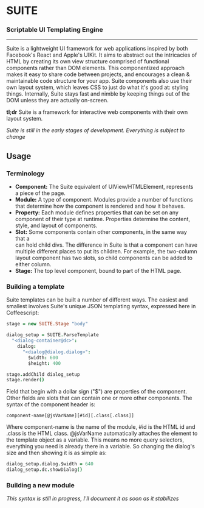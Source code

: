 # SUITE
### Scriptable UI Templating Engine
***

Suite is a lightweight UI framework for web applications inspired by both Facebook's React
and Apple's UIKit. It aims to abstract out the intricacies of HTML by creating its own view
structure comprised of functional components rather than DOM elements. This componentized
approach makes it easy to share code between projects, and encourages a clean & maintainable
code structure for your app. Suite components also use their own layout system, which leaves
CSS to just do what it's good at: styling things. Internally, Suite stays fast and nimble by
keeping things out of the DOM unless they are actually on-screen.

**tl;dr** Suite is a framework for interactive web components with their own layout system.

*Suite is still in the early stages of development. Everything is subject to change*

## Usage
### Terminology
* **Component:** The Suite equivalent of UIView/HTMLElement, represents a piece of the page.
* **Module:** A type of component. Modules provide a number of functions that determine how
  the component is rendered and how it behaves.
* **Property:** Each module defines properties that can be set on any component of their type
  at runtime. Properties determine the content, style, and layout of components.
* **Slot:** Some components contain other components, in the same way that a <div> can hold
  child divs. The difference in Suite is that a component can have multiple different places
  to put its children. For example, the two-column layout component has two slots, so child
  components can be added to either column.
* **Stage:** The top level component, bound to part of the HTML page.

### Building a template
Suite templates can be built a number of different ways. The easiest and smallest involves
Suite's unique JSON templating syntax, expressed here in Coffeescript:

```coffeescript
stage = new SUITE.Stage "body"

dialog_setup = SUITE.ParseTemplate
  "<dialog-container@dc>":
    dialog:
      "<dialog@dialog.dialog>":
        $width: 600
        $height: 400

stage.addChild dialog_setup
stage.render()
```

Field that begin with a dollar sign ("$") are properties of the component. Other fields are
slots that can contain one or more other components. The syntax of the component header is:

```
component-name[@jsVarName][#id][.class[.class]]
```

Where component-name is the name of the module, #id is the HTML id and .class is the HTML
class. @jsVarName automatically attaches the element to the template object as a variable.
This means no more query selectors, everything you need is already there in a variable. So
changing the dialog's size and then showing it is as simple as:

```coffeescript
dialog_setup.dialog.$width = 640
dialog_setup.dc.showDialog()
```

### Building a new module

*This syntax is still in progress, I'll document it as soon as it stabilizes*
